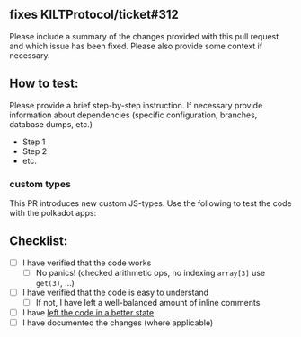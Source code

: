 ## fixes KILTProtocol/ticket#312
Please include a summary of the changes provided with this pull request and which issue has been fixed.
Please also provide some context if necessary.

## How to test:
Please provide a brief step-by-step instruction.
If necessary provide information about dependencies (specific configuration, branches, database dumps, etc.)

- Step 1
- Step 2
- etc.

### custom types

This PR introduces new custom JS-types. Use the following to test the code with the polkadot apps:

<detailts>

</details>

## Checklist:

- [ ] I have verified that the code works
  - [ ] No panics! (checked arithmetic ops, no indexing `array[3]` use `get(3)`, ...)
- [ ] I have verified that the code is easy to understand
  - [ ] If not, I have left a well-balanced amount of inline comments
- [ ] I have [left the code in a better state](https://deviq.com/principles/boy-scout-rule)
- [ ] I have documented the changes (where applicable)
